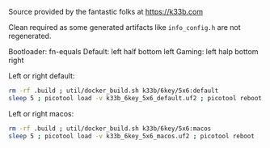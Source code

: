 Source provided by the fantastic folks at https://k33b.com

Clean required as some generated artifacts like `info_config.h` are not regenerated.

Bootloader: fn-equals
Default: left half bottom left
Gaming:  left halp bottom right

Left or right default:
```sh
rm -rf .build ; util/docker_build.sh k33b/6key/5x6:default
sleep 5 ; picotool load -v k33b_6key_5x6_default.uf2 ; picotool reboot
```

Left or right macos:
```sh
rm -rf .build ; util/docker_build.sh k33b/6key/5x6:macos
sleep 5 ; picotool load -v k33b_6key_5x6_macos.uf2 ; picotool reboot
```
